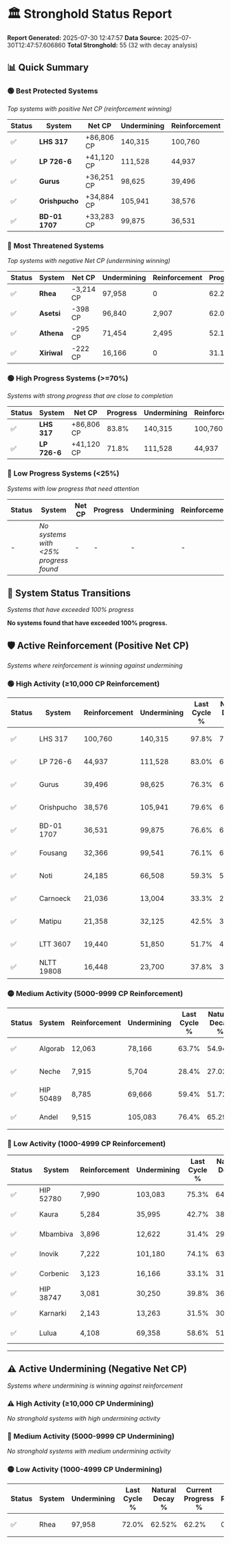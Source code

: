 # 🏛️ Stronghold Status Report

**Report Generated:** 2025-07-30 12:47:57
**Data Source:** 2025-07-30T12:47:57.606860
**Total Stronghold:** 55 (32 with decay analysis)

## 📊 Quick Summary

### 🟢 **Best Protected Systems**
*Top systems with positive Net CP (reinforcement winning)*

| Status | System | Net CP | Undermining | Reinforcement | Progress |
|--------|--------|--------|-------------|---------------|----------|
| ✅ | **LHS 317** | +86,806 CP | 140,315 | 100,760 | 83.8% |
| ✅ | **LP 726-6** | +41,120 CP | 111,528 | 44,937 | 71.8% |
| ✅ | **Gurus** | +36,251 CP | 98,625 | 39,496 | 66.4% |
| ✅ | **Orishpucho** | +34,884 CP | 105,941 | 38,576 | 69.0% |
| ✅ | **BD-01 1707** | +33,283 CP | 99,875 | 36,531 | 66.6% |

### 🔴 **Most Threatened Systems**
*Top systems with negative Net CP (undermining winning)*

| Status | System | Net CP | Undermining | Reinforcement | Progress |
|--------|--------|--------|-------------|---------------|----------|
| ✅ | **Rhea** | -3,214 CP | 97,958 | 0 | 62.2% |
| ✅ | **Asetsi** | -398 CP | 96,840 | 2,907 | 62.0% |
| ✅ | **Athena** | -295 CP | 71,454 | 2,495 | 52.1% |
| ✅ | **Xiriwal** | -222 CP | 16,166 | 0 | 31.1% |

### 🟢 **High Progress Systems (>=70%)**
*Systems with strong progress that are close to completion*

| Status | System | Net CP | Progress | Undermining | Reinforcement |
|--------|--------|--------|----------|-------------|---------------|
| ✅ | **LHS 317** | +86,806 CP | 83.8% | 140,315 | 100,760 |
| ✅ | **LP 726-6** | +41,120 CP | 71.8% | 111,528 | 44,937 |

### 🔴 **Low Progress Systems (<25%)**
*Systems with low progress that need attention*

| Status | System | Net CP | Progress | Undermining | Reinforcement |
|--------|--------|--------|----------|-------------|---------------|
| - | *No systems with <25% progress found* | - | - | - | - |
## 🔄 System Status Transitions
*Systems that have exceeded 100% progress*

**No systems found that have exceeded 100% progress.**

## 🛡️ Active Reinforcement (Positive Net CP)
*Systems where reinforcement is winning against undermining*

### 🟢 High Activity (≥10,000 CP Reinforcement)

| Status | System | Reinforcement | Undermining | Last Cycle % | Natural Decay % | Current Progress % | Current CP | Net CP | Activity |
|--------|--------|---------------|-------------|--------------|-----------------|-------------------|------------|--------|----------|
| ✅ | LHS 317 | 100,760 | 140,315 | 97.8% | 75.12% | 83.8% | 838,000 | +86,806 | 🟢 High Reinforcement |
| ✅ | LP 726-6 | 44,937 | 111,528 | 83.0% | 67.69% | 71.8% | 718,000 | +41,120 | 🟢 High Reinforcement |
| ✅ | Gurus | 39,496 | 98,625 | 76.3% | 62.77% | 66.4% | 664,000 | +36,251 | 🟢 High Reinforcement |
| ✅ | Orishpucho | 38,576 | 105,941 | 79.6% | 65.51% | 69.0% | 690,000 | +34,884 | 🟢 High Reinforcement |
| ✅ | BD-01 1707 | 36,531 | 99,875 | 76.6% | 63.27% | 66.6% | 665,999 | +33,283 | 🟢 High Reinforcement |
| ✅ | Fousang | 32,366 | 99,541 | 76.1% | 63.18% | 66.1% | 660,999 | +29,217 | 🟢 High Reinforcement |
| ✅ | Noti | 24,185 | 66,508 | 59.3% | 50.40% | 52.6% | 526,000 | +22,001 | 🟢 High Reinforcement |
| ✅ | Carnoeck | 21,036 | 13,004 | 33.3% | 29.91% | 32.0% | 320,000 | +20,927 | 🟢 High Reinforcement |
| ✅ | Matipu | 21,358 | 32,125 | 42.5% | 37.25% | 39.3% | 392,999 | +20,544 | 🟢 High Reinforcement |
| ✅ | LTT 3607 | 19,440 | 51,850 | 51.7% | 44.73% | 46.5% | 465,000 | +17,687 | 🟢 High Reinforcement |
| ✅ | NLTT 19808 | 16,448 | 23,700 | 37.8% | 33.85% | 35.4% | 354,000 | +15,530 | 🟢 High Reinforcement |

### 🟡 Medium Activity (5000-9999 CP Reinforcement)

| Status | System | Reinforcement | Undermining | Last Cycle % | Natural Decay % | Current Progress % | Current CP | Net CP | Activity |
|--------|--------|---------------|-------------|--------------|-----------------|-------------------|------------|--------|----------|
| ✅ | Algorab | 12,063 | 78,166 | 63.7% | 54.94% | 55.9% | 558,999 | +9,611 | 🟡 Medium Reinforcement |
| ✅ | Neche | 7,915 | 5,704 | 28.4% | 27.02% | 27.8% | 278,000 | +7,848 | 🟡 Medium Reinforcement |
| ✅ | HIP 50489 | 8,785 | 69,666 | 59.4% | 51.72% | 52.4% | 524,000 | +6,764 | 🟡 Medium Reinforcement |
| ✅ | Andel | 9,515 | 105,083 | 76.4% | 65.29% | 65.9% | 659,000 | +6,119 | 🟡 Medium Reinforcement |

### 🔴 Low Activity (1000-4999 CP Reinforcement)

| Status | System | Reinforcement | Undermining | Last Cycle % | Natural Decay % | Current Progress % | Current CP | Net CP | Activity |
|--------|--------|---------------|-------------|--------------|-----------------|-------------------|------------|--------|----------|
| ✅ | HIP 52780 | 7,990 | 103,083 | 75.3% | 64.53% | 65.0% | 650,000 | +4,694 | 🔵 Low Reinforcement |
| ✅ | Kaura | 5,284 | 35,995 | 42.7% | 38.68% | 39.1% | 391,000 | +4,200 | 🔵 Low Reinforcement |
| ✅ | Mbambiva | 3,896 | 12,622 | 31.4% | 29.73% | 30.1% | 301,000 | +3,719 | 🔵 Low Reinforcement |
| ✅ | Inovik | 7,222 | 101,180 | 74.1% | 63.64% | 64.0% | 640,000 | +3,595 | 🔵 Low Reinforcement |
| ✅ | Corbenic | 3,123 | 16,166 | 33.1% | 31.19% | 31.5% | 315,000 | +3,077 | 🔵 Low Reinforcement |
| ✅ | HIP 38747 | 3,081 | 30,250 | 39.8% | 36.56% | 36.8% | 368,000 | +2,417 | 🔵 Low Reinforcement |
| ✅ | Karnarki | 2,143 | 13,263 | 31.5% | 30.00% | 30.2% | 302,000 | +2,006 | 🔵 Low Reinforcement |
| ✅ | Lulua | 4,108 | 69,358 | 58.6% | 51.51% | 51.7% | 517,000 | +1,868 | 🔵 Low Reinforcement |


---

## ⚠️ Active Undermining (Negative Net CP)
*Systems where undermining is winning against reinforcement*

### ⚠️ High Activity (≥10,000 CP Undermining)

*No stronghold systems with high undermining activity*

### 🔶 Medium Activity (5000-9999 CP Undermining)

*No stronghold systems with medium undermining activity*

### 🟡 Low Activity (1000-4999 CP Undermining)

| Status | System | Undermining | Last Cycle % | Natural Decay % | Current Progress % | Reinforcement | Current CP | Net CP | Activity |
|--------|--------|-------------|--------------|-----------------|-------------------|---------------|------------|--------|----------|
| ✅ | Rhea | 97,958 | 72.0% | 62.52% | 62.2% | 0 | 622,000 | -3,214 | 🟡 Low Undermining |
